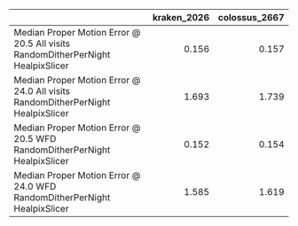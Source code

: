|                                                                                 |   kraken_2026 |   colossus_2667 |
|:--------------------------------------------------------------------------------|--------------:|----------------:|
| Median Proper Motion Error @ 20.5 All visits RandomDitherPerNight HealpixSlicer |         0.156 |           0.157 |
| Median Proper Motion Error @ 24.0 All visits RandomDitherPerNight HealpixSlicer |         1.693 |           1.739 |
| Median Proper Motion Error @ 20.5 WFD RandomDitherPerNight HealpixSlicer        |         0.152 |           0.154 |
| Median Proper Motion Error @ 24.0 WFD RandomDitherPerNight HealpixSlicer        |         1.585 |           1.619 |
